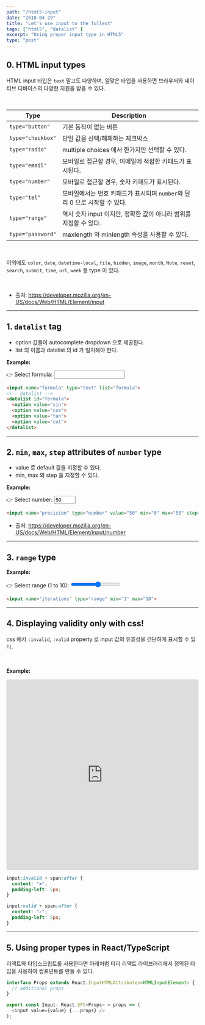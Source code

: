 ```yaml
---
path: "/html5-input"
date: "2018-04-29"
title: "Let's use input to the fullest"
tags: ["html5", "datalist" ]
excerpt: "Using proper input type in HTML5"
type: "post"
---
```


## 0. HTML input types

HTML input 타입은 `text` 말고도 다양하며, 알맞은 타입을 사용하면 브라우저와 네이티브 디바이스의 다양한 지원을 받을 수 있다.

<br/>

| Type              | Description                                                                |
| ----------------- | -------------------------------------------------------------------------- |
| `type="button"`   | 기본 동작이 없는 버튼                                                      |
| `type="checkbox"` | 단일 값을 선택/해제하는 체크박스                                           |
| `type="radio"`    | multiple choices 에서 한가지만 선택할 수 있다.                             |
| `type="email"`    | 모바일로 접근할 경우, 이메일에 적합한 키패드가 표시된다.                   |
| `type="number"`   | 모바일로 접근할 경우, 숫자 키패드가 표시된다.                              |
| `type="tel"`      | 모바일에서는 번호 키패드가 표시되며 `number`와 달리 0 으로 시작할 수 있다. |
| `type="range"`    | 역시 숫자 input 이지만, 정확한 값이 아니라 범위를 지정할 수 있다.          |
| `type="password"` | maxlength 와 minlength 속성을 사용할 수 있다.                              |

<br/>

이외에도 `color`, `date`, `datetime-local`, `file`, `hidden`, `image`, `month`, `Note`, `reset`, `search`, `submit`, `time`, `url`, `week` 등 type 이 있다.

<br/>

* 출처: https://developer.mozilla.org/en-US/docs/Web/HTML/Element/input

---

## 1. `datalist` tag

* option 값들이 autocomplete dropdown 으로 제공된다.
* list 의 이름과 datalist 의 id 가 일치해야 한다.

<b>Example:</b>

<form>
  <label>
    <span>👉 Select formula:</span>
    <input name="formula" type="text" list="formula">
  </label>
  <!-- datalist -->
  <datalist id="formula">
    <option value="sin">
    <option value="cos">
    <option value="tan">
    <option value="cot">
  </datalist>
</form>

```html
<input name="formula" type="text" list="formula">
<!-- datalist -->
<datalist id="formula">
  <option value="sin">
  <option value="cos">
  <option value="tan">
  <option value="cot">
</datalist>
```

---

## 2. `min`, `max`, `step` attributes of `number` type

* value 로 default 값을 지정할 수 있다.
* min, max 와 step 을 지정할 수 있다.

<b>Example:</b>

<form>
  <label>
    <span>👉 Select number: </span>
    <input name="precision" type="number" min="0" max="50" step="5" value="50">
  <label>
</form>

```html
<input name="precision" type="number" value="50" min="0" max="50" step="5" >
```

* 출처: https://developer.mozilla.org/en-US/docs/Web/HTML/Element/input/number

---

## 3. `range` type

<b>Example:</b>

<form>
  <label>
    <span>👉 Select range (1 to 10): </span>
    <input name="iterations" type="range" min="1" max="10">
  </label>
</form>

```html
<input name="iterations" type="range" min="1" max="10">
```

---

## 4. Displaying validity only with css!

css 에서 `:invalid`, `:valid` property 로 input 값의 유효성을 간단하게 표시할 수 있다.

<br/>

<b>Example:</b>

<iframe src="https://codesandbox.io/embed/34z0v2ryrq?autoresize=1&fontsize=14&hidenavigation=1&view=preview" style="width:100%; height:500px; border:0; border-radius: 4px; overflow:hidden;" sandbox="allow-modals allow-forms allow-popups allow-scripts allow-same-origin"></iframe>

<br/>

```css
input:invalid + span:after {
  content: "✖";
  padding-left: 5px;
}

input:valid + span:after {
  content: "✓";
  padding-left: 5px;
}
```

---

## 5. Using proper types in React/TypeScript

리액트와 타입스크립트를 사용한다면 아래처럼 미리 리액트 라이브러리에서 정의된 타입을 사용하여 컴포넌트를 만들 수 있다.

```javascript
interface Props extends React.InputHTMLAttributes<HTMLInputElement> {
  // additional props
}

export const Input: React.SFC<Props> = props => (
  <input value={value} {...props} />
);
```
